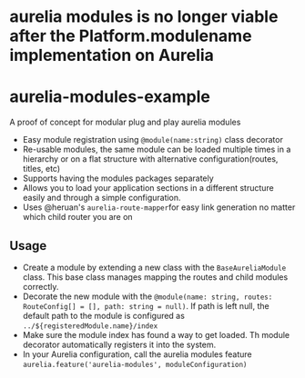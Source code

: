 # aurelia modules is no longer viable after the Platform.modulename implementation on Aurelia

# aurelia-modules-example
A proof of concept for modular plug and play aurelia modules

* Easy module registration using `@module(name:string)` class decorator
* Re-usable modules, the same module can be loaded multiple times in a hierarchy or on a flat structure with alternative configuration(routes, titles, etc)
* Supports having the modules packages separately 
* Allows you to load your application sections in a different structure easily and through a simple configuration. 
* Uses @heruan's `aurelia-route-mapper`for easy link generation no matter which child router you are on

## Usage
* Create a module by extending a new class with the `BaseAureliaModule` class. This base class manages mapping the routes and child modules correctly.
* Decorate the new module with the `@module(name: string, routes: RouteConfig[] = [], path: string = null)`. If path is left null, the default path to the module is configured as `../${registeredModule.name}/index`
* Make sure the module index has found a way to get loaded. Th module decorator automatically registers it into the system.
* In your Aurelia configuration, call the aurelia modules feature `aurelia.feature('aurelia-modules', moduleConfiguration)`

